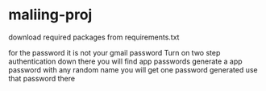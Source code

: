 # maliing-proj

download required packages from requirements.txt

for the password it is not your gmail password
Turn on two step authentication down there you will find app passwords generate a app password with any random name you will get one password generated use that password there
